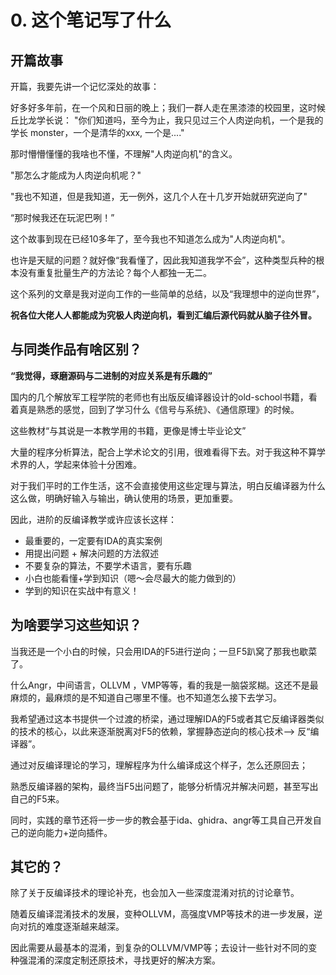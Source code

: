 # 0. 这个笔记写了什么

## 开篇故事

开篇，我要先讲一个记忆深处的故事：

好多好多年前，在一个风和日丽的晚上；我们一群人走在黑漆漆的校园里，这时候丘比龙学长说： "你们知道吗，至今为止，我只见过三个人肉逆向机，一个是我的学长 monster，一个是清华的xxx, 一个是...."

那时懵懵懂懂的我啥也不懂，不理解"人肉逆向机"的含义。

"那怎么才能成为人肉逆向机呢？"

"我也不知道，但是我知道，无一例外，这几个人在十几岁开始就研究逆向了"

“那时候我还在玩泥巴咧！”

这个故事到现在已经10多年了，至今我也不知道怎么成为"人肉逆向机"。

也许是天赋的问题？就好像“我看懂了，因此我知道我学不会”，这种类型兵种的根本没有重复批量生产的方法论？每个人都独一无二。

这个系列的文章是我对逆向工作的一些简单的总结，以及“我理想中的逆向世界”，

**祝各位大佬人人都能成为究极人肉逆向机，看到汇编后源代码就从脑子往外冒。**

## 与同类作品有啥区别？

**“我觉得，琢磨源码与二进制的对应关系是有乐趣的”**

国内的几个解放军工程学院的老师也有出版反编译器设计的old-school书籍，看着真是熟悉的感觉，回到了学习什么《信号与系统》、《通信原理》的时候。

这些教材“与其说是一本教学用的书籍，更像是博士毕业论文”

大量的程序分析算法，配合上学术论文的引用，很难看得下去。对于我这种不算学术界的人，学起来体验十分困难。

对于我们平时的工作生活，这不会直接使用这些定理与算法，明白反编译器为什么这么做，明确好输入与输出，确认使用的场景，更加重要。

因此，进阶的反编译教学或许应该长这样：

* 最重要的，一定要有IDA的真实案例
* 用提出问题 + 解决问题的方法叙述
* 不要复杂的算法，不要学术语言，要有乐趣
* 小白也能看懂+学到知识（嗯～会尽最大的能力做到的）
* 学到的知识在实战中有意义！

## 为啥要学习这些知识？

当我还是一个小白的时候，只会用IDA的F5进行逆向；一旦F5趴窝了那我也歇菜了。

什么Angr，中间语言，OLLVM ，VMP等等，看的我是一脑袋浆糊。这还不是最麻烦的，最麻烦的是不知道自己哪里不懂。也不知道怎么接下去学习。

我希望通过这本书提供一个过渡的桥梁，通过理解IDA的F5或者其它反编译器类似的技术的核心，以此来逐渐脱离对F5的依赖，掌握静态逆向的核心技术—> 反“编译器”。

通过对反编译理论的学习，理解程序为什么编译成这个样子，怎么还原回去；

熟悉反编译器的架构，最终当F5出问题了，能够分析情况并解决问题，甚至写出自己的F5来。

同时，实践的章节还将一步一步的教会基于ida、ghidra、angr等工具自己开发自己的逆向能力+逆向插件。

## 其它的？

除了关于反编译技术的理论补充，也会加入一些深度混淆对抗的讨论章节。

随着反编译混淆技术的发展，变种OLLVM，高强度VMP等技术的进一步发展，逆向对抗的难度逐渐越来越深。

因此需要从最基本的混淆，到复杂的OLLVM/VMP等；去设计一些针对不同的变种强混淆的深度定制还原技术，寻找更好的解决方案。
